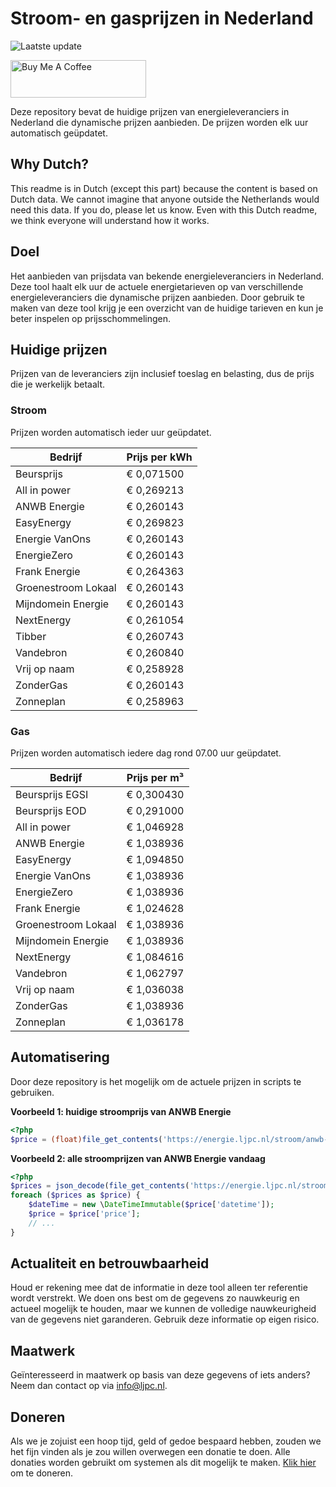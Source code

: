 # Stroom- en gasprijzen in Nederland

![Laatste update](https://img.shields.io/badge/laatste%20update-2023--07--11%2011%3A00%20CET-brightgreen)

<a href="https://www.buymeacoffee.com/Lars-" target="_blank"><img src="https://cdn.buymeacoffee.com/buttons/v2/default-orange.png" alt="Buy Me A Coffee" height="60" style="height: 60px !important;width: 217px !important;" ></a>

Deze repository bevat de huidige prijzen van energieleveranciers in Nederland die dynamische prijzen aanbieden. De prijzen worden elk uur automatisch geüpdatet.

## Why Dutch?

This readme is in Dutch (except this part) because the content is based on Dutch data. We cannot imagine that anyone outside the Netherlands would need this data. If you do, please let us know. Even with this Dutch readme, we think
everyone will understand how it works.

## Doel

Het aanbieden van prijsdata van bekende energieleveranciers in Nederland. Deze tool haalt elk uur de actuele energietarieven op van verschillende energieleveranciers die dynamische prijzen aanbieden. Door gebruik te maken van deze tool
krijg je een overzicht van de huidige tarieven en kun je beter inspelen op prijsschommelingen.

## Huidige prijzen

Prijzen van de leveranciers zijn inclusief toeslag en belasting, dus de prijs die je werkelijk betaalt.

### Stroom

Prijzen worden automatisch ieder uur geüpdatet.

 Bedrijf | Prijs per kWh 
---------|---------------
Beursprijs | € 0,071500
All in power | € 0,269213
ANWB Energie | € 0,260143
EasyEnergy | € 0,269823
Energie VanOns | € 0,260143
EnergieZero | € 0,260143
Frank Energie | € 0,264363
Groenestroom Lokaal | € 0,260143
Mijndomein Energie | € 0,260143
NextEnergy | € 0,261054
Tibber | € 0,260743
Vandebron | € 0,260840
Vrij op naam | € 0,258928
ZonderGas | € 0,260143
Zonneplan | € 0,258963


### Gas

Prijzen worden automatisch iedere dag rond 07.00 uur geüpdatet.

 Bedrijf | Prijs per m³ 
---------|--------------
Beursprijs EGSI | € 0,300430
Beursprijs EOD | € 0,291000
All in power | € 1,046928
ANWB Energie | € 1,038936
EasyEnergy | € 1,094850
Energie VanOns | € 1,038936
EnergieZero | € 1,038936
Frank Energie | € 1,024628
Groenestroom Lokaal | € 1,038936
Mijndomein Energie | € 1,038936
NextEnergy | € 1,084616
Vandebron | € 1,062797
Vrij op naam | € 1,036038
ZonderGas | € 1,038936
Zonneplan | € 1,036178


## Automatisering

Door deze repository is het mogelijk om de actuele prijzen in scripts te gebruiken.

**Voorbeeld 1: huidige stroomprijs van ANWB Energie**

```php
<?php
$price = (float)file_get_contents('https://energie.ljpc.nl/stroom/anwb-energie-nu.txt');

```

**Voorbeeld 2: alle stroomprijzen van ANWB Energie vandaag**

```php
<?php
$prices = json_decode(file_get_contents('https://energie.ljpc.nl/stroom/all-in-power-vandaag.json'),true);
foreach ($prices as $price) {
    $dateTime = new \DateTimeImmutable($price['datetime']);
    $price = $price['price'];
    // ...
}
```

## Actualiteit en betrouwbaarheid

Houd er rekening mee dat de informatie in deze tool alleen ter referentie wordt verstrekt. We doen ons best om de gegevens zo nauwkeurig en actueel mogelijk te houden, maar we kunnen de volledige nauwkeurigheid van de gegevens niet
garanderen. Gebruik deze informatie op eigen risico.

## Maatwerk

Geïnteresseerd in maatwerk op basis van deze gegevens of iets anders? Neem dan contact op
via [info@ljpc.nl](mailto:info@ljpc.nl?subject=Energie%20prijzen).

## Doneren

Als we je zojuist een hoop tijd, geld of gedoe bespaard hebben, zouden we het fijn vinden als je zou willen overwegen een
donatie te doen. Alle donaties worden gebruikt om systemen als dit mogelijk te
maken. [Klik hier](https://www.buymeacoffee.com/Lars-) om te doneren.
